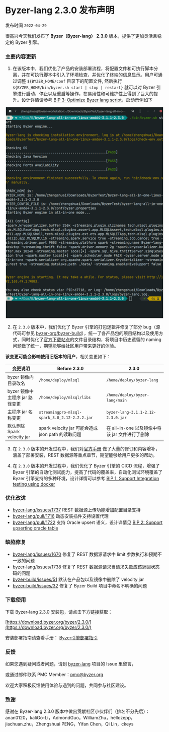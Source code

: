 # Byzer-lang 2.3.0 发布声明

发布时间 `2022-04-29`

很高兴今天我们发布了 **Byzer（Byzer-lang） 2.3.0** 版本，提供了更加灵活且稳定的 Byzer 引擎。

### 主要内容更新

1. 在该版本中，我们优化了产品的安装部署流程，将配置文件和可执行脚本分离，并在可执行脚本中引入了环境检查，并优化了终端的信息显示。用户可通过调整 `${BYZER_HOME/conf` 目录下的配置文件, 然后执行 `${BYZER_HOME/bin/byzer.sh start | stop | restart}` 就可以对 Byzer 引擎进行启动，停止以及重启等操作，在易用性和可维护性上得到了巨大的提升。设计详情请参考 [BIP 3: Optimize Byzer lang script](https://github.com/byzer-org/byzer-lang/wiki/BIP-3:-Optimize-Byzer-lang-script)，启动示例如下

<p align="center">
    <img src="/byzer-lang/zh-cn/release-notes/images/start_byzer.png" alt="name"  width="500"/>
</p>


2. 在 `2.3.0` 版本中，我们优化了 Byzer 引擎的打包逻辑并修复了部分 bug（源代码可参见 [byzer-org/byzer-build](https://github.com/byzer-org/byzer-build)），统一了各产品包的项目结构以及使用方式，同时优化了[官方下载站点](https://download.byzer.org/)的文件目录结构，将项目中历史遗留的 naming 问题做了统一，期望能够给社区用户带来更好的体验。

**该变更可能会影响使用旧版本的用户**，相关变更如下：

|变更说明|Before 2.3.0|2.3.0|
|---|---|---|
|byzer 镜像内目录改名|`/home/deploy/mlsql`|`/home/deploy/byzer-lang`|
|byzer 镜像中主程序 jar 路径变更|`/home/deploy/mlsql/libs`|`/home/deploy/byzer-lang/main`|
|主程序 jar 名称变更|`streamingpro-mlsql-spark_3.0_2.12-2.2.2.jar`|`byzer-lang-3.1.1-2.12-2.3.0.jar`|
|默认删除 Spark velocity jar |spark velocity jar 可能会造成 json path 的读取问题|在 all-in-one 以及镜像中将该 jar 文件进行了删除|


3. 在 `2.3.0` 版本的开发过程中，我们对[官方手册](https://docs.byzer.org/#/) 做了大量的修订和内容增补，涵盖了部署安装，REST 数据源等重点章节，期望能够给用户更多的帮助。

4. 在 `2.3.0` 版本的开发过程中，我们优化了 Byzer 引擎的 CICD 流程，增强了 Byzer 引擎的自动化测试能力，提高了代码的覆盖率，自动化测试环境覆盖了 Byzer 引擎支持的多种环境，设计详情可以参考 [BIP 1: Support Integration testing using docker](https://github.com/byzer-org/byzer-lang/wiki/BIP-1:-Support-Integration-testing-using-docker)


### 优化改进

- [byzer-lang/issues/1737](https://github.com/byzer-org/byzer-lang/issues/1737) REST 数据源上传功能增加配置目录支持
- [byzer-lang/pull/1716](https://github.com/byzer-org/byzer-lang/pull/1716) 动态安装插件支持设置代理
- [byzer-lang/pull/1722](https://github.com/byzer-org/byzer-lang/pull/1722) 支持 Oracle upsert 语义，设计详情见 [BIP 2: Support upserting oracle table](https://github.com/byzer-org/byzer-lang/wiki/BIP-2:-Support-upserting-oracle-table)



### 缺陷修复

- [byzer-lang/issues/1670](https://github.com/byzer-org/byzer-lang/issues/1670) 修复了 REST 数据源请求中 limit 参数执行和预期不一致的问题
- [byzer-lang/issues/1738](https://github.com/byzer-org/byzer-lang/issues/1738) 修复了 REST 数据源请求当请求失败应该返回状态码的问题
- [byzer-build/issues/51](https://github.com/byzer-org/byzer-build/issues/51) 默认在产品包以及镜像中删除了 velocity jar
- [byzer-build/issues/32](https://github.com/byzer-org/byzer-build/issues/32) 修复了 Byzer Build 项目中命名不明确的问题

### 下载使用 

下载 Byzer-lang 2.3.0 安装包，请点击下方链接获取：

[https://download.byzer.org/byzer/2.3.0/](https://download.byzer.org/byzer/2.3.0/)

安装部署指南请查看手册： [Byzer引擎部署指引](https://docs.byzer.org/#/byzer-lang/zh-cn/installation/README)



### 反馈

如果您遇到疑问或者问题，请到 [byzer-lang](https://github.com/byzer-org/byzer-lang) 项目的 Issue 里留言，

或通过邮件联系 PMC Member：pmc@byzer.org

欢迎大家积极反馈使用体验与遇到的问题，共同参与社区建设。



### 致谢

感谢在 Byzer-lang 2.3.0 版本中做出贡献社区小伙伴们（排名不分先后）：anan0120，kaliGo-Li，AdmondGuo，WilliamZhu，hellozepp，jiachuan.zhu，Zhengshuai PENG，Yifan Chen，Qi Lin，ckeys